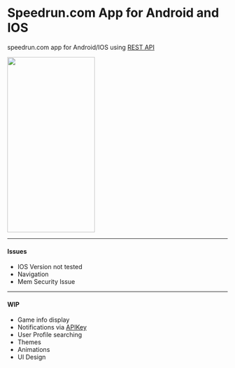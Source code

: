 # Speedrun.com App for Android and IOS

speedrun.com app for Android/IOS using [REST API](https://github.com/speedruncomorg/api)

<img src="https://github.com/Asiern/Speerun.comApp/blob/master/Home.jpeg" width="200" height="400" />

---

#### Issues

- IOS Version not tested
- Navigation
- Mem Security Issue

---

#### WIP

- Game info display
- Notifications via [APIKey](https://github.com/speedruncomorg/api/blob/master/authentication.md)
- User Profile searching
- Themes
- Animations
- UI Design

